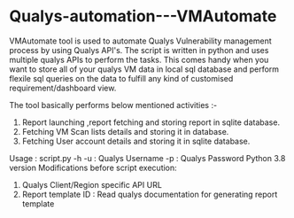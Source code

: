 # Qualys-automation---VMAutomate
VMAutomate tool is used to automate Qualys Vulnerability management process by using Qualys API's. The script is written in python and uses multiple qualys APIs to perform the tasks. This comes handy when you want to store all of your qualys VM data in local sql database and perform flexile sql queries on the data to fulfill any kind of customised requirement/dashboard view.

The tool basically performs below mentioned activities :-
1. Report launching ,report fetching and storing report in sqlite database.
2. Fetching VM Scan lists details and storing it in database.
3. Fetching User account details and storing it in sqlite database.

Usage : script.py -h -u : Qualys Username -p : Qualys Password
Python 3.8 version
Modifications before script execution:
1. Qualys Client/Region specific API URL
2. Report template ID : Read qualys documentation for generating report template



